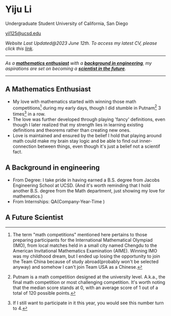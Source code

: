 # Yiju Li

Undergraduate Student
University of California, San Diego

[yil125@ucsd.edu](mailto:yil125@ucsd.edu)

*Website Last Updated@2023 June 12th. To access my latest CV, please click this [link](https://yijuli.info/CV.pdf).* 

---

*As a **[mathematics enthusiast](#a-mathematics-enthusiast)** with a **[background in engineering](#a-background-in-engineering)**, my aspirations are set on becoming a **[scientist in the future](#a-future-scientist)**.*

---

## A Mathematics Enthusiast
-  My love with mathematics started with winning those math competitions[^1] during my early days, though I did stumble in Putnam[^2] 3 times[^3] in a row. 
- The love was further developed through playing 'fancy' definitions, even though I later realized that my strength lies in learning existing definitions and theorems rather than creating new ones.
- Love is maintained and ensured by the belief I hold that playing around math could make my brain stay logic and be able to find out inner-connection between things, even though it's just a belief not a scientif fact.

## A Background in engineering
- From Degree: I take pride in having earned a B.S. degree from Jacobs Engineering School at UCSD. (And it's worth reminding that I hold another B.S. degree from the Math department, just showing my love for mathematics.)
- From Internships: QA(Company-Year-Time )

## A Future Scientist



[^1]: The term "math competitions" mentioned here pertains to those preparing participants for the International Mathematical Olympiad (IMO), from local matches held in a small city named Chengdu to the American Invitational Mathematics Examination (AIME). Winning IMO was my childhood dream, but I ended up losing the opportunity to join the Team China because of study abroad(probably won't be selected anyway) and somehow I can't join Team USA as a Chinese.

[^2]: Putnam is a math competition designed at the university level. A.k.a., the final math competition or most challenging competition. It's worth noting that the median score stands at 0, with an average score of 1 out of a total of 120 possible points.

[^3]: If I still want to participate in it this year, you would see this number turn to 4. 